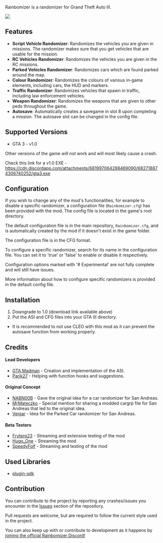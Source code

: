 Rainbomizer is a randomizer for Grand Theft Auto III.

<img src="https://cdn.discordapp.com/attachments/651869008618061837/678350944890781739/r1outink.png">

## Features

- **Script Vehicle Randomizer**: Randomizes the vehicles you are given in missions. The randomizer makes sure that you get vehicles that are usable for the mission.
- **RC Vehicles Randomizer**: Randomizes the vehicles you are given in the RC missions.
- **Parked Vehicles Randomizer**: Randomizes cars which are found parked around the map.
- **Colour Randomizer**: Randomizes the colours of various in-game elements, including cars, the HUD and markers.
- **Traffic Randomizer**: Randomizes vehicles that spawn in traffic, including law enforcement vehicles.
- **Weapon Randomizer**: Randomizes the weapons that are given to other peds throughout the game.
- **Autosave**: Automatically creates a savegame in slot 8 upon completing a mission. The autosave slot can be changed in the config file.

## Supported Versions

* GTA 3 - v1.0

Other versions of the game *will not* work and will most likely cause a crash.

Check this link for a v1.0 EXE - https://cdn.discordapp.com/attachments/681997064288469090/682718874306740252/gta3.exe

## Configuration

If you wish to change any of the mod's functionalities, for example to disable a specific randomizer, a configuration file (`Rainbomizer.cfg`) has been provided with the mod. The config file is located in the game's root directory.

The default configuration file is in the main repository, `Rainbomizer.cfg`, and is automatically created by the mod if it doesn't exist in the game folder.

The configuration file is in the CFG format.

To configure a specific randomizer, search for its name in the configuration file. You can set it to 'true' or 'false' to enable or disable it respectively.

Configuration options marked with '# Experimental' are not fully complete and will still have issues.

More information about how to configure specific randomizers is provided in the default config file.

## Installation

1) Downgrade to 1.0 (download link available above)
2) Put the ASI and CFG files into your GTA III directory.

- It is recommended to not use CLEO with this mod as it can prevent the autosave function from working properly.

## Credits

#### Lead Developers

- [GTA Madman](https://github.com/gta_madman) - Creation and implementation of the ASI.
- [Parik27](https://github.com/parik27) - Helping with function hooks and suggestions.

#### Original Concept

- [NABN00B](https://www.twitch.tv/nabn00b) - Gave the original idea for a car randomizer for San Andreas.
- [MrMateczko](https://www.twitch.tv/mrmateczko_) - Special mention for sharing a modded cargrp file for San Andreas that led to the original idea.
- [Veigar](https://gtaforums.com/profile/685882-veigar) - Idea for the Parked Car randomizer for San Andreas.

#### Beta Testers

- [Fryterp23](https://www.twitch.tv/fryterp23) - Streaming and extensive testing of the mod
- [Hugo_One](https://www.twitch.tv/hugo_one) - Streaming the mod
- [SpeedyFolf](https://www.twitch.tv/speedyfolf) - Streaming and testing of the mod

## Used Libraries

- [plugin-sdk](https://github.com/DK22Pac/plugin-sdk)

## Contribution

You can contribute to the project by reporting any crashes/issues you encounter in the [Issues](https://github.com/GTAMadman/GTA-III-Rainbomizer/issues) section of the repository.

Pull requests are welcome, but are required to follow the current style used in the project.

You can also keep up with or contribute to development as it happens by [joining the official Rainbomizer Discord!](https://discord.gg/BYVBQw7)
